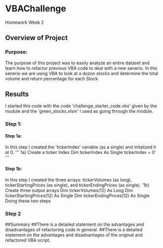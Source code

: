 # VBAChallenge
Homework Week 2
## Overview of Project
### Purpose:
The purpose of this project was to easily analyze an entire dataset and learn how to refactor previous VBA code to deal with a new senerio. In this senerio we are using VBA to look at a dozon stocks and determine the total volume and return percentage for each Stock. 

## Results
I started this code with the code 'challenge_starter_code.vbs' given by the module and the 'green_stocks.xlsm' I used as going through the module. 
### Step 1:
#### Step 1a: 

In this step I created the 'tickerIndex' variable (as a single) and initalized it at 0.
  '''
  1a) Create a ticker Index
  Dim tickerIndex As Single
  tickerIndex = 0'
'''

#### Step 1b:
In this step I created the three arrays: tickerVolumes (as long), tickerStartingPrices (as single), and tickerEndingPrices (as single).
    '1b) Create three output arrays
    Dim tickerVolumes(12) As Long
    Dim tickerStartingPrices(12) As Single
    Dim tickerEndingPrices(12) As Single
Doing these two steps 

### Step 2


##Summary
##There is a detailed statement on the advantages and disadvantages of refactoring code in general.
##There is a detailed statement on the advantages and disadvantages of the original and refactored VBA script.

